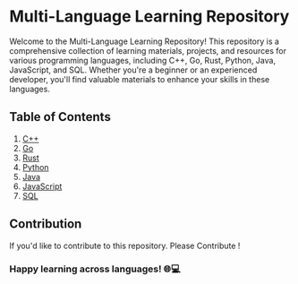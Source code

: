 # Multi-Language Learning Repository

Welcome to the Multi-Language Learning Repository! This repository is a comprehensive collection of learning materials, projects, and resources for various programming languages, including C++, Go, Rust, Python, Java, JavaScript, and SQL. Whether you're a beginner or an experienced developer, you'll find valuable materials to enhance your skills in these languages.

## Table of Contents

1. [C++](#c++)
2. [Go](#go)
3. [Rust](#rust)
4. [Python](#python)
5. [Java](#java)
6. [JavaScript](#javascript)
7. [SQL](#sql)


## Contribution

If you'd like to contribute to this repository. Please Contribute !



### Happy learning across languages! 🌐💻
